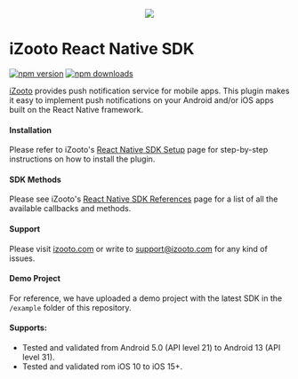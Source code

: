 <p align = "center">
	<img src="https://user-images.githubusercontent.com/60651012/129727793-bc8b8f01-b317-4f1c-bace-c6882b86bff7.png">
</p>

# iZooto React Native SDK 

[![npm version](https://img.shields.io/npm/v/react-native-izooto.svg)](https://www.npmjs.com/package/react-native-izooto) [![npm downloads](https://img.shields.io/npm/dm/react-native-izooto.svg)](https://www.npmjs.com/package/react-native-izooto)


[iZooto](https://www.izooto.com) provides push notification service for mobile apps. This plugin makes it easy to implement push notifications on your Android and/or iOS apps built on the React Native framework.

#### Installation

Please refer to iZooto's [React Native SDK Setup](https://help.izooto.com/docs/react-native-sdk-setup) page for step-by-step instructions on how to install the plugin.

#### SDK Methods

Please see iZooto's [React Native SDK References](https://help.izooto.com/docs/react-native-sdk-reference) page for a list of all the available callbacks and methods.

#### Support

Please visit [izooto.com](https://www.izooto.com) or write to [support@izooto.com](mailto:support@izooto.com) for any kind of issues.

#### Demo Project

For reference, we have uploaded a demo project with the latest SDK in the <code>/example</code> folder of this repository.

#### Supports:

* Tested and validated from Android 5.0 (API level 21) to Android 13 (API level 31).
* Tested and validated rom iOS 10 to iOS 15+.
